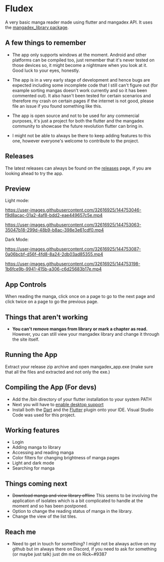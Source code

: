 # Fludex
A very basic manga reader made using flutter and mangadex API. It uses the [mangadex_library package](https://pub.dev/packages/mangadex_library).

## A few things to remember

- The app only supports windows at the moment. Android and other platforms can be compiled too, just remember that it's never tested on those devices so, it might become a nightmare when you look at it. Good luck to your eyes, honestly.

- The app is in a very early stage of development and hence bugs are expected including some incomplete code that I still can't figure out (for example sorting mangas doesn't work currently and so it has been commented out). It also hasn't been tested for certain scenarios and therefore my crash on certain pages if the internet is not good, please file an issue if you found something like this.

- The app is open source and not to be used for any commercial purposes, it's just a project for both the flutter and the mangadex community to showcase the future revolution flutter can bring in.

- I might not be able to always be there to keep adding features to this one, however everyone's welcome to contribute to the project.

## Releases
The latest releases can always be found on the [releases](https://github.com/Riktam-Santra/Fludex/releases) page, if you are looking ahead to try the app.

## Preview
Light mode:

https://user-images.githubusercontent.com/32616925/144753046-f9d8acac-01a2-4af8-bdd2-eae449657c5e.mp4

https://user-images.githubusercontent.com/32616925/144753063-35047b18-299d-48b9-b8ac-398e3e61cdf0.mp4

Dark Mode:

https://user-images.githubusercontent.com/32616925/144753087-0a06bcbf-d56f-4fd8-8a24-2db03ad85355.mp4

https://user-images.githubusercontent.com/32616925/144753198-1b6fce9b-9941-415b-a306-c6d25683b17e.mp4

## App Controls
When reading the manga, click once on a page to go to the next page and click twice on a page to go the previous page.

## Things that aren't working
- **You can't remove mangas from library or mark a chapter as read.** However, you can still view your mangadex library and change it through the site itself.

## Running the App

Extract your release zip archive and open mangadex_app.exe (make sure that all the files and extracted and not only the exe.)

## Compiling the App (For devs)
- Add the /bin directory of your flutter installation to your system PATH
- Next you will have to [enable desktop support](https://flutter.dev/desktop)
- Install both the [Dart](https://marketplace.visualstudio.com/items?itemName=Dart-Code.dart-code) and the [Flutter](https://marketplace.visualstudio.com/items?itemName=Dart-Code.flutter) plugin onto your IDE. Visual Studio Code was used for this project.

## Working features
 - Login
 - Adding manga to library
 - Accessing and reading manga
 - Color filters for changing brightness of manga pages
 - Light and dark mode
 - Searching for manga

## Things coming next
 - ~~Download manga and view library offline~~ This seems to be involving the application of isolates which is a bit complicated to handle at the moment and so has been postponed.
 - Option to change the reading status of manga in the library.
 - Change the view of the list tiles.

## Reach me
 - Need to get in touch for something? I might not be always active on my github but im always there on Discord, if you need to ask for something (or maybe just talk) just dm me on Rick~#9387
